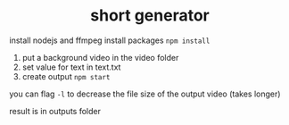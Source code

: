 <h1 align="center">short generator</h1>

install nodejs and ffmpeg
install packages
`npm install`

1. put a background video in the video folder
2. set value for text in text.txt
3. create output
`npm start`

you can flag `-l` to decrease the file size of the output video (takes longer)

result is in outputs folder